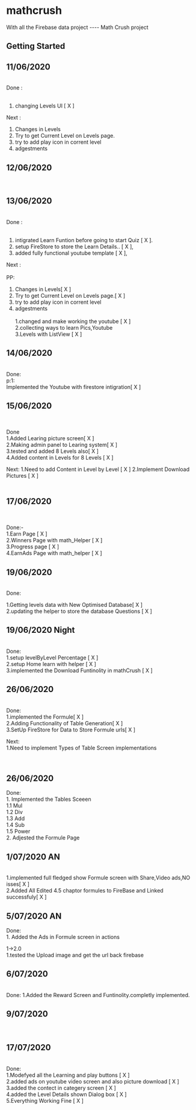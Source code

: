 # mathcrush

With all the Firebase data project ---- Math Crush project

## Getting Started

<h2>11/06/2020</h2>
<br>
Done :<br>
<br>

1. changing Levels UI [ X ]<br>

Next :<br>

1. Changes in Levels<br>
2. Try to get Current Level on Levels page.<br>
3. try to add play icon in corrent level<br>
4. adgestments<br>

<h2>12/06/2020</h2>
<br>

<h2>13/06/2020</h2>
<br>
Done :<br>
<br>

1. intigrated Learn Funtion before going to start Quiz [ X ].<br>
2. setup FireStore to store the Learn Details.. [ X ],<br>
3. added fully functional youtube template [ X ],<br>

Next :<br>
<br>
PP:<br>

1. Changes in Levels[ X ]<br>
2. Try to get Current Level on Levels page.[ X ]<br>
3. try to add play icon in corrent level<br>
4. adgestments<br>
   <br>
   1.changed and make working the youtube [ X ]<br>
   2.collecting ways to learn Pics,Youtube<br>
   3.Levels with ListView [ X ]<br>

<h2>14/06/2020</h2>
 <br>
Done:<br>
p:1:<br>
Implemented the Youtube with firestore intigration[ X ]

<h2>15/06/2020 </h2>
<br>

Done<br>
1.Added Learing picture screen[ X ] <br>
2.Making admin panel to Learing system[ X ]<br>
3.tested and added 8 Levels also[ X ]<br>
4.Added content in Levels for 8 Levels [ X ]
<br>

Next:
1.Need to add Content in Level by Level [ X ]
2.Implement Download Pictures [ X ]
<br>
<br>

<h2>17/06/2020</h2>
<br>

Done:-
<br>
1.Earn Page [ X ]
<br>
2.Winners Page with math_Helper [ X ]
<br>
3.Progress page [ X ]
<br>
4.EarnAds Page with math_helper [ X ]
<br>

<h2>19/06/2020</h2>
<br>
Done:
<br>

1.Getting levels data with New Optimised Database[ X ]
<br>
2.updating the helper to store the database Questions [ X ]
<br>

<h2>19/06/2020 Night</h2>
<br>
Done: <br>
1.setup levelByLevel Percentage [ X ]<br>
2.setup Home learn with helper [ X ]<br>
3.implemented the Download Funtinolity in mathCrush [ X ] <br>
<h2>26/06/2020</h2>
<br>
Done:
<br>
1.implemented the Formule[ X ]<br>
2.Adding Functionality of Table Generation[ X ]<br>
3.SetUp FireStore for Data to Store Formule urls[ X ]<br>

Next:<br>
1.Need to implement Types of Table Screen implementations<br>

<br>
<h2>26/06/2020</h2>

Done:
<br> 1. Implemented the Tables Sceeen <br>
1.1 Mul<br>
1.2 Div <br>
1.3 Add<br>
1.4 Sub <br>
1.5 Power <br> 2. Adjested the Formule Page
<br>

<h2>1/07/2020 AN</h2>
<br>
1.implemented full fledged show Formule screen with Share,Video ads,NO isses[ X ]<br>
2.Added All Edited 4.5 chaptor formules to FireBase and Linked successfuly[ X ]<br>
<h2>5/07/2020 AN</h2>
Done:
<br>
1. Added the Ads in Formule screen in actions

1->2.0
<br>
1.tested the Upload image and get the url back firebase<br>

<h2>6/07/2020 </h2>
<br>
Done:
1.Added the Reward Screen and Funtinolity.completly implemented.

<h2>9/07/2020 </h2>
<br>
<h2>17/07/2020 </h2>
<br>
Done:<br>
1.Modefyed all the Learning and play buttons [ X ]<br>
2.added ads on youtube video screen and also picture download [ X ]<br>
3.added the contect in categery screen [ X ]<br>
4.added the Level Details shown Dialog box [ X ]<br>
5.Everything Working Fine [ X ]<br>
